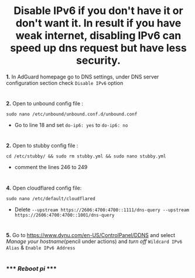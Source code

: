 <h1 align="center"><b>Disable IPv6 if you don't have it or don't want it. In result if you have weak internet, disabling IPv6 can speed up dns request but have less security.
</b> </h1>

**1.**  In AdGuard homepage go to DNS settings, under DNS server configuration section check `Disable IPv6` option
#

**2.**  Open to unbound config file :
       
    sudo nano /etc/unbound/unbound.conf.d/unbound.conf
       
* Go to line 18 and set `do-ip6: yes` to  `do-ip6: no`
 
#

**2.**  Open to stubby config file :

    cd /etc/stubby/ && sudo rm stubby.yml && sudo nano stubby.yml
    
* comment the lines 246 to 249

#

**4.**  Open cloudflared config file:

    sudo nano /etc/default/cloudflared
        
* Delete `--upstream https://2606:4700:4700::1111/dns-query --upstream https://2606:4700:4700::1001/dns-query`
#

**5.**  Go to https://www.dynu.com/en-US/ControlPanel/DDNS and select _Manage your hostname_(pencil under actions) and *turn off* `Wildcard IPv6 Alias` & `Enable IPv6 Address`
#

### *** _Reboot pi_ ***
